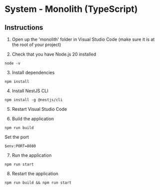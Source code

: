 # System - Monolith (TypeScript)

## Instructions

1. Open up the 'monolith' folder in Visual Studio Code (make sure it is at the root of your project)

2. Check that you have Node.js 20 installed
```shell
node -v
```

3. Install dependencies

```shell
npm install
```

4. Install NestJS CLI

```shell
npm install -g @nestjs/cli
```

5. Restart Visual Studio Code

6. Build the application

```shell
npm run build
```

Set the port
```shell
$env:PORT=8080
```

7. Run the application

```shell
npm run start
```

8. Restart the application

```shell
npm run build && npm run start
```